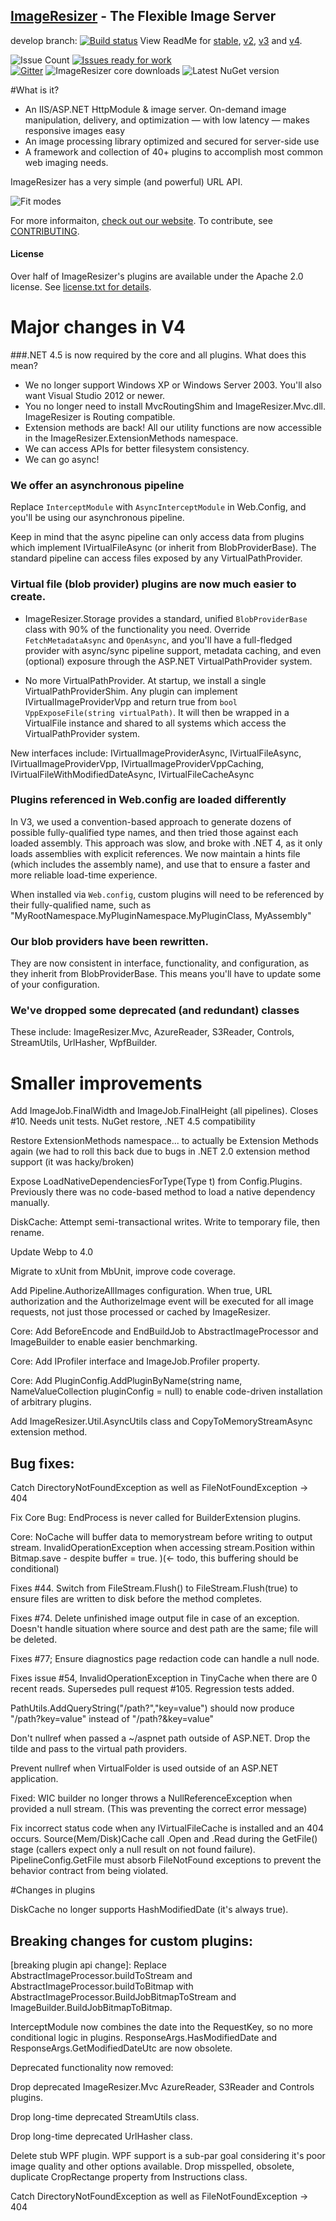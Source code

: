 <a name="develop"></a>
## [ImageResizer](http://imageresizing.net) - The Flexible Image Server
develop branch: [![Build status](https://ci.appveyor.com/api/projects/status/77a52n4hd0y36ybs/branch/develop?svg=true)](https://ci.appveyor.com/project/imazen/resizer/branch/develop) View ReadMe for [stable](https://github.com/imazen/resizer/tree/master), [v2](https://github.com/imazen/resizer/tree/support/v2), [v3]( https://github.com/imazen/resizer/tree/support/v3) and [v4](https://github.com/imazen/resizer/tree/support/v4).

![Issue Count](http://img.shields.io/github/issues/imazen/resizer.svg) [![Issues ready for work](https://badge.waffle.io/imazen/resizer.png?label=ready&title=Issues%20ready%20for%20work&svg=true)](https://waffle.io/imazen/resizer)  
[![Gitter](https://badges.gitter.im/Join%20Chat.svg)](https://gitter.im/imazen/resizer?utm_source=badge&utm_medium=badge&utm_campaign=pr-badge) ![ImageResizer core downloads](http://img.shields.io/nuget/dt/ImageResizer.svg) ![Latest NuGet version](http://img.shields.io/nuget/vpre/ImageResizer.svg)

#What is it?

* An IIS/ASP.NET HttpModule & image server. On-demand image manipulation, delivery, and optimization &mdash; with low latency &mdash; makes responsive images easy
* An image processing library optimized and secured for server-side use
* A framework and collection of 40+ plugins to accomplish most common web imaging needs. 

ImageResizer has a very simple (and powerful) URL API.

![Fit modes](http://z.zr.io/rw/diagrams/resizing-modes.png)

For more informaiton, [check out our website](http://www.imageresizing.net). To contribute, see [CONTRIBUTING](https://github.com/imazen/resizer/blob/develop/CONTRIBUTING.md).

#### License
Over half of ImageResizer's plugins are available under the Apache 2.0 license. See [license.txt for details]( https://github.com/imazen/resizer/blob/develop/license.txt).


# Major changes in V4

###.NET 4.5 is now required by the core and all plugins. What does this mean?

- We no longer support Windows XP or Windows Server 2003. You'll also want Visual Studio 2012 or newer.
- You no longer need to install MvcRoutingShim and ImageResizer.Mvc.dll. ImageResizer is Routing compatible.
- Extension methods are back! All our utility functions are now accessible in the ImageResizer.ExtensionMethods namespace.
- We can access APIs for better filesystem consistency.
- We can go async!

### We offer an asynchronous pipeline

Replace  `InterceptModule` with `AsyncInterceptModule` in Web.Config, and you'll be using our asynchronous pipeline.

Keep in mind that the async pipeline can only access data from plugins which implement IVirtualFileAsync (or inherit from BlobProviderBase). The standard pipeline can access files exposed by any VirtualPathProvider.

### Virtual file (blob provider) plugins are now much easier to create.

- ImageResizer.Storage provides a standard, unified `BlobProviderBase` class with 90% of the functionality you need. Override `FetchMetadataAsync` and `OpenAsync`, and you'll have a full-fledged provider with async/sync pipeline support, metadata caching, and even (optional) exposure through the ASP.NET VirtualPathProvider system.

- No more VirtualPathProvider. At startup, we install a single VirtualPathProviderShim. Any plugin can implement IVirtualImageProviderVpp and return true from `bool VppExposeFile(string virtualPath)`. It will then be wrapped in a VirtualFile instance and shared to all systems which access the VirtualPathProvider system. 

New interfaces include: IVirtualImageProviderAsync, IVirtualFileAsync, IVirtualImageProviderVpp, IVirtualImageProviderVppCaching, IVirtualFileWithModifiedDateAsync, IVirtualFileCacheAsync

### Plugins referenced in Web.config are loaded differently

In V3, we used a convention-based approach to generate dozens of possible fully-qualified type names, and then tried those against each loaded assembly. This approach was slow, and broke with .NET 4, as it only loads assemblies with explicit references. We now maintain a hints file (which includes the assembly name), and use that to ensure a faster and more reliable load-time experience.  

When installed via `Web.config`, custom plugins will need to be referenced by their fully-qualified name, such as "MyRootNamespace.MyPluginNamespace.MyPluginClass, MyAssembly"

### Our blob providers have been rewritten. 

They are now consistent in interface, functionality, and configuration, as they inherit from BlobProviderBase. This means you'll have to update some of your configuration.

### We've dropped some deprecated (and redundant) classes

These include: ImageResizer.Mvc, AzureReader, S3Reader, Controls, StreamUtils, UrlHasher, WpfBuilder.



# Smaller improvements


Add ImageJob.FinalWidth and ImageJob.FinalHeight (all pipelines). Closes #10. Needs unit tests.
NuGet restore, .NET 4.5 compatibility

Restore ExtensionMethods namespace... to actually be Extension Methods again (we had to roll this back due to bugs in .NET 2.0 extension method support (it was hacky/broken)

Expose LoadNativeDependenciesForType(Type t) from Config.Plugins. Previously there was no code-based method to load a native dependency manually.

DiskCache: Attempt semi-transactional writes. Write to temporary file, then rename.

Update Webp to 4.0

Migrate to xUnit from MbUnit, improve code coverage.

Add Pipeline.AuthorizeAllImages configuration. When true, URL authorization and the AuthorizeImage event will be executed for all image requests, not just those processed or cached by ImageResizer.

Core: Add BeforeEncode and EndBuildJob to AbstractImageProcessor and ImageBuilder to enable easier benchmarking.

Core: Add IProfiler interface and ImageJob.Profiler property.

Core: Add PluginConfig.AddPluginByName(string name, NameValueCollection pluginConfig = null) to enable code-driven installation of arbitrary plugins.

Add ImageResizer.Util.AsyncUtils class and CopyToMemoryStreamAsync extension method.



## Bug fixes:


Catch DirectoryNotFoundException as well as FileNotFoundException -> 404


Fix Core Bug: EndProcess is never called for BuilderExtension plugins.

Core: NoCache will buffer data to memorystream before writing to output stream. InvalidOperationException when accessing stream.Position within Bitmap.save - despite buffer = true. )(<- todo, this buffering should be conditional)


Fixes #44. Switch from FileStream.Flush() to FileStream.Flush(true) to ensure files are written to disk before the method completes.

Fixes #74. Delete unfinished image output file in case of an exception. Doesn't handle situation where source and dest path are the same; file will be deleted.

Fixes #77; Ensure diagnostics page redaction code can handle a null node.

Fixes issue #54, InvalidOperationException in TinyCache when there are 0 recent reads.  Supersedes pull request #105. Regression tests added.

PathUtils.AddQueryString("/path?","key=value") should now produce "/path?key=value" instead of "/path?&key=value"

Don't nullref when passed a ~/aspnet path outside of ASP.NET. Drop the tilde and pass to the virtual path providers.

Prevent nullref when VirtualFolder is used outside of an ASP.NET application.

Fixed: WIC builder no longer throws a NullReferenceException when provided a null stream. (This was preventing the correct error message)

Fix incorrect status code when any IVirtualFileCache is installed and an 404 occurs. Source(Mem/Disk)Cache call .Open and .Read during the GetFile() stage (callers expect only a null result on not found failure). PipelineConfig.GetFile must absorb FileNotFound exceptions to prevent the behavior contract from being violated.


#Changes in plugins

DiskCache no longer supports HashModifiedDate (it's always true). 

## Breaking changes for custom plugins:

[breaking plugin api change]: Replace AbstractImageProcessor.buildToStream and AbstractImageProcessor.buildToBitmap with AbstractImageProcessor.BuildJobBitmapToStream and ImageBuilder.BuildJobBitmapToBitmap.

InterceptModule now combines the date into the RequestKey, so no more conditional logic in plugins. ResponseArgs.HasModifiedDate and ResponseArgs.GetModifiedDateUtc are now obsolete.


Deprecated functionality now removed:

Drop deprecated ImageResizer.Mvc AzureReader, S3Reader and Controls plugins.


Drop long-time deprecated StreamUtils class.

Drop long-time deprecated UrlHasher class.

Delete stub WPF plugin. WPF support is a sub-par goal considering it's poor image quality and other options available.
Drop misspelled, obsolete, duplicate CropRectange property from Instructions class.

Catch DirectoryNotFoundException as well as FileNotFoundException -> 404


